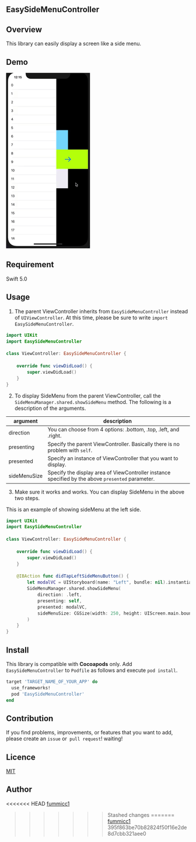 ## **EasySideMenuController**

## Overview
This library can easily display a screen like a side menu.

## Demo
![Demo](Assets/easySideMenuController_gif.gif)

## Requirement
Swift 5.0

## Usage
1. The parent ViewController inherits from `EasySideMenuController` instead of `UIViewController`. At this time, please be sure to write `import EasySideMenuController`.

```swift
import UIKit
import EasySideMenuController

class ViewController: EasySideMenuController {

    override func viewDidLoad() {
        super.viewDidLoad()
    }
}
```

2. To display SideMenu from the parent ViewController, call the `SideMenuManager.shared.showSideMenu` method.
The following is a description of the arguments.

|argument|description|
|---|---|
|direction| You can choose from 4 options: .bottom, .top, .left, and .right.|
|presenting| Specify the parent ViewController. Basically there is no problem with `self`.|
|presented| Specify an instance of ViewController that you want to display.|
|sideMenuSize| Specify the display area of ​​ViewController instance specified by the above `presented` parameter.|

3. Make sure it works and works. You can display SideMenu in the above two steps.

This is an example of showing sideMenu at the left side.

```swift
import UIKit
import EasySideMenuController

class ViewController: EasySideMenuController {
    
    override func viewDidLoad() {
        super.viewDidLoad()
    }

    @IBAction func didTapLeftSideMenuButton() {
        let modalVC = UIStoryboard(name: "Left", bundle: nil).instantiateInitialViewController() as! LeftModalViewController
        SideMenuManager.shared.showSideMenu(
            direction: .left,
            presenting: self,
            presented: modalVC,
            sideMenuSize: CGSize(width: 250, height: UIScreen.main.bounds.height)
        )
    }
}
```

## Install
This library is compatible with **Cocoapods** only. Add `EasySideMenuController` to `Podfile` as follows and execute `pod install`.

```ruby
target 'TARGET_NAME_OF_YOUR_APP' do
  use_frameworks!
  pod 'EasySideMenuController'
end
```




## Contribution
If you find problems, improvements, or features that you want to add, please create an `issue` or` pull request`! waiting!

## Licence
[MIT](https://github.com/fummicc1/EasySideMenuController/blob/master/LICENSE)

## Author
<<<<<<< HEAD
[fummicc1](https://github.com/fummicc1)
>>>>>>> Stashed changes
=======
[fummicc1](https://github.com/fummicc1)
>>>>>>> 395f863be70b82824f50f16e2de8d7cbb321aee0
